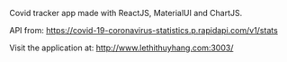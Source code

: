 Covid tracker app made with ReactJS, MaterialUI and ChartJS.

API from: https://covid-19-coronavirus-statistics.p.rapidapi.com/v1/stats

Visit the application at: http://www.lethithuyhang.com:3003/

